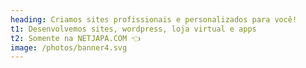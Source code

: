 ```yaml
---
heading: Criamos sites profissionais e personalizados para você!
t1: Desenvolvemos sites, wordpress, loja virtual e apps  
t2: Somente na NETJAPA.COM 👈
image: /photos/banner4.svg
---
```

